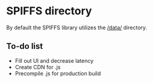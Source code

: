 # SPIFFS directory 

By default the SPIFFS library utilizes the [/data/](/data/) directory.

## To-do list

* Fill out UI and decrease latency
* Create CDN for .js
* Precompile .js for production build
